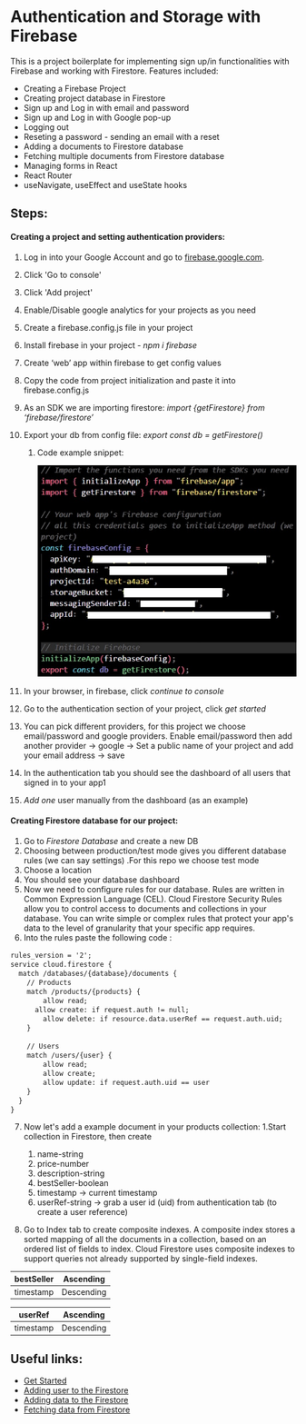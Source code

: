 # Authentication and Storage with Firebase

This is a project boilerplate for implementing sign up/in functionalities with Firebase and working with Firestore. Features included:

- Creating a Firebase Project
- Creating project database in Firestore
- Sign up and Log in with email and password
- Sign up and Log in with Google pop-up
- Logging out
- Reseting a password - sending an email with a reset
- Adding a documents to Firestore database
- Fetching multiple documents from Firestore database
- Managing forms in React
- React Router
- useNavigate, useEffect and useState hooks

## Steps:

#### Creating a project and setting authentication providers:

1. Log in into your Google Account and go to [firebase.google.com](https://firebase.google.com/).
2. Click 'Go to console'
3. Click 'Add project'
4. Enable/Disable google analytics for your projects as you need
5. Create a firebase.config.js file in your project
6. Install firebase in your project - _npm i firebase_
7. Create ‘web’ app within firebase to get config values
8. Copy the code from project initialization and paste it into firebase.config.js
9. As an SDK we are importing firestore: _import {getFirestore} from ‘firebase/firestore’_
10. Export your db from config file: _export const db = getFirestore()_

    1. Code example snippet:

       ![Config file snippet.](./src/assets/firebaseconfig.jpg "firebase.config.js example")

11. In your browser, in firebase, click _continue to console_
12. Go to the authentication section of your project, click _get started_
13. You can pick different providers, for this project we choose email/password and google providers. Enable email/password then add another provider → google → Set a public name of your project and add your email address → save
14. In the authentication tab you should see the dashboard of all users that signed in to your app1
15. _Add one_ user manually from the dashboard (as an example)

#### Creating Firestore database for our project:

1. Go to _Firestore Database_ and create a new DB
2. Choosing between production/test mode gives you different database rules (we can say settings) .For this repo we choose test mode
3. Choose a location
4. You should see your database dashboard
5. Now we need to configure rules for our database. Rules are written in Common Expression Language (CEL). Cloud Firestore Security Rules allow you to control access to documents and collections in your database. You can write simple or complex rules that protect your app's data to the level of granularity that your specific app requires.
6. Into the rules paste the following code :

```
rules_version = '2';
service cloud.firestore {
  match /databases/{database}/documents {
    // Products
    match /products/{products} {
    	allow read;
      allow create: if request.auth != null;
    	allow delete: if resource.data.userRef == request.auth.uid;
    }

    // Users
    match /users/{user} {
    	allow read;
    	allow create;
    	allow update: if request.auth.uid == user
    }
  }
}

```

7. Now let's add a example document in your products collection:
   1.Start collection in Firestore, then create

   1. name-string
   2. price-number
   3. description-string
   4. bestSeller-boolean
   5. timestamp → current timestamp
   6. userRef-string → grab a user id (uid) from authentication tab (to create a user reference)

8. Go to Index tab to create composite indexes.
   A composite index stores a sorted mapping of all the documents in a collection, based on an ordered list of fields to index. Cloud Firestore uses composite indexes to support queries not already supported by single-field indexes.

| bestSeller | Ascending  |
| ---------- | ---------- |
| timestamp  | Descending |

| userRef   | Ascending  |
| --------- | ---------- |
| timestamp | Descending |

## Useful links:

- [Get Started](https://firebase.google.com/docs/auth/web/start)
- [Adding user to the Firestore](https://firebase.google.com/docs/firestore/manage-data/add-data)
- [Adding data to the Firestore](https://firebase.google.com/docs/firestore/manage-data/add-data)
- [Fetching data from Firestore](https://firebase.google.com/docs/firestore/query-data/get-data#get_a_document)

